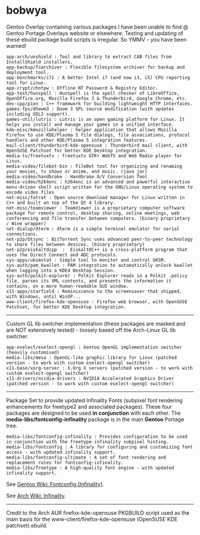 bobwya
======


Gentoo Overlay containing various packages I have been unable to find @ Gentoo Portage Overlays website or elsewhere.
Testing and updating of these ebuild package build scripts is irregular. So YMMV - you have been warned!

	app-arch/unshield : Tool and library to extract CAB files from InstallShield installers.
	app-backup/fsarchiver : Flexible filesystem archiver for backup and deployment tool.
	app-benchmarks/i7z : A better Intel i7 (and now i3, i5) CPU reporting tool for Linux.
	app-crypt/chntpw : Offline NT Password & Registry Editor.
	app-text/hunspell : Hunspell is the spell checker of LibreOffice, OpenOffice.org, Mozilla Firefox 3 & Thunderbird, Google Chrome, etc.
	dev-cpp/pion : C++ framework for building lightweight HTTP interfaces.
	games-fps/dhewm3 : Doom 3 GPL source modification (with updates including SDL2 support).
	games-util/lutris : Lutris is an open gaming platform for Linux. It helps you install and manage your games in a unified interface.
	kde-misc/kmozillahelper : helper application that allows Mozilla Firefox to use KDE/Plasma 5 file dialogs, file associations, protocol handlers and other KDE/Plasma 5 integration features.
	mail-client/thunderbird-kde-opensuse : Thunderbird mail client, with OpenSUSE Patchset for better KDE Desktop integration. 
	media-tv/freetuxtv : freetuxtv GTK+ WebTV and Web Radio player for Linux.
	media-video/filebot-bin : FileBot tool for organizing and renaming your movies, tv shows or anime, and music. (java jar)
	media-video/handbrake : Handbrake A/V Conversion Tool
	media-video/h264enc : h264enc is an advanced and powerful interactive menu-driven shell script written for the GNU/Linux operating system to encode video files
	net-misc/fatrat : Open source download manager for Linux written in C++ and built on top of the Qt 4 library.
	net-misc/teamviewer : TeamViewer is a proprietary computer software package for remote control, desktop sharing, online meetings, web conferencing and file transfer between computers. (binary proprietary / Wine wrapper) 
	net-dialup/dterm : dterm is a simple terminal emulator for serial connections.
	net-p2p/btsync : BitTorrent Sync uses advanced peer-to-peer technology to share files between devices. (binary proprietary)
	net-p2p/eiskaltdcpp  :  EiskaltDC++ is a cross-platform program that uses the Direct Connect and ADC protocols.
	sys-apps/uksmstat : Simple tool to monitor and control UKSM.
	sys-auth/pam_kwallet : PAM integration to automatically unlock kwallet when logging into a KDE4 Desktop Session.
	sys-auth/polkit-explorer : Polkit Explorer reads in a Polkit .policy file, parses its XML contents, and presents the information it contains, on a more human-readable GUI window.
	x11-apps/starfield : Reminiscence to the screensaver that shipped, with Windows, until WinXP...
	www-client/firefox-kde-opensuse : Firefox web browser, with OpenSUSE Patchset, for better KDE Desktop integration.

***

Custom GL lib switcher implementation (these packages are masked and are NOT extensively tested) - loosely based off the Arch-Linux GL lib switcher.

	app-eselect/eselect-opengl : Gentoo OpenGL implementation switcher (heavily customised)
	media-libs/mesa : OpenGL-like graphic library for Linux (patched version - to work with custom eselect-opengl switcher)
	x11-base/xorg-server : X.Org X servers (patched version - to work with custom eselect-opengl switcher)
	x11-drivers/nvidia-drivers : NVIDIA Accelerated Graphics Driver (patched version - to work with custom eselect-opengl switcher)

***

Package Set to provide updated Infinality Fonts (subpixel font rendering enhancements for freetype2 and associated packages). These four packages are designed to be used __in__ __conjunction__ with each other. The __media-libs/fontconfig-infinality__ package is in the main __Gentoo__ Portage tree.

	media-libs/fontconfig-infinality : Provides configuration to be used in conjunction with the freetype-infinality subpixel hinting.
	media-libs/fontconfig : A library for configuring and customizing font access - with updated infinality support.
	media-libs/fontconfig-ultimate : A set of font rendering and replacement rules for fontconfig-infinality.
	media-libs/freetype : A high-quality font engine - with updated infinality support.

See [Gentoo Wiki: Fontconfig (Infinality)](https://wiki.gentoo.org/wiki/Fontconfig#Infinality "Gentoo Wiki: Fontconfig (Infinality)").

See [Arch Wiki: Infinality](https://wiki.archlinux.org/index.php/Infinality "Arch Wiki: Infinality").

***

Credit to the Arch AUR firefox-kde-opensuse PKGBUILD script used as the main basis for the  www-client/firefox-kde-opensuse (OpenSUSE KDE patchset) ebuild.
